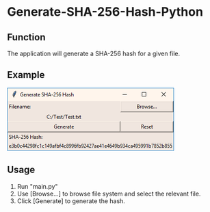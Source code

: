 # Generate-SHA-256-Hash-Python

Function
--------
The application will generate a SHA-256 hash for a given file.

Example
-------
![SHA-256 Example](/SHA256.png?raw=true "Example")

Usage
-----
1. Run "main.py"
2. Use [Browse...] to browse file system and select the relevant file.
3. Click [Generate] to generate the hash.

